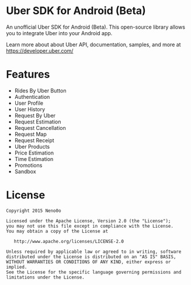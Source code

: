 # Uber SDK for Android (Beta)
An unofficial Uber SDK for Android (Beta). 
This open-source library allows you to integrate Uber into your Android app.

Learn more about about Uber API, documentation, samples, and more at https://developer.uber.com/

# Features
- Rides By Uber Button
- Authentication
- User Profile
- User History
- Request By Uber
- Request Estimation
- Request Cancellation
- Request Map
- Request Receipt
- Uber Products
- Price Estimation
- Time Estimation
- Promotions
- Sandbox 


# License

    Copyright 2015 Neno0o

    Licensed under the Apache License, Version 2.0 (the "License");
    you may not use this file except in compliance with the License.
    You may obtain a copy of the License at
    
       http://www.apache.org/licenses/LICENSE-2.0
    
    Unless required by applicable law or agreed to in writing, software
    distributed under the License is distributed on an "AS IS" BASIS,
    WITHOUT WARRANTIES OR CONDITIONS OF ANY KIND, either express or implied.
    See the License for the specific language governing permissions and
    limitations under the License.
